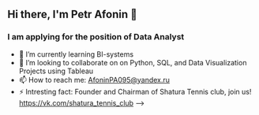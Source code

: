 ## Hi there, I'm Petr Afonin 👋
### I am applying for the position of Data Analyst

- 🌱 I’m currently learning BI-systems
- 👯 I’m looking to collaborate on on Python, SQL, and Data Visualization Projects using Tableau
- 📫 How to reach me: AfoninPA095@yandex.ru
- ⚡ Intresting fact: Founder and Chairman of Shatura Tennis club, join us!
  https://vk.com/shatura_tennis_club
-->
